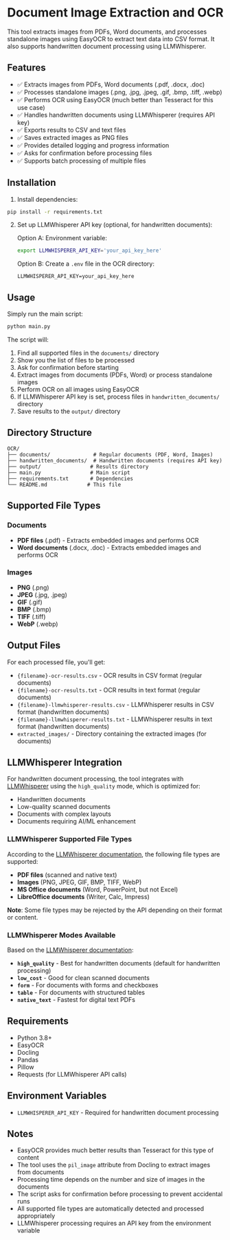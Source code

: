# Document Image Extraction and OCR

This tool extracts images from PDFs, Word documents, and processes standalone images using EasyOCR to extract text data into CSV format. It also supports handwritten document processing using LLMWhisperer.

## Features

- ✅ Extracts images from PDFs, Word documents (.pdf, .docx, .doc)
- ✅ Processes standalone images (.png, .jpg, .jpeg, .gif, .bmp, .tiff, .webp)
- ✅ Performs OCR using EasyOCR (much better than Tesseract for this use case)
- ✅ Handles handwritten documents using LLMWhisperer (requires API key)
- ✅ Exports results to CSV and text files
- ✅ Saves extracted images as PNG files
- ✅ Provides detailed logging and progress information
- ✅ Asks for confirmation before processing files
- ✅ Supports batch processing of multiple files

## Installation

1. Install dependencies:
```bash
pip install -r requirements.txt
```

2. Set up LLMWhisperer API key (optional, for handwritten documents):
   
   Option A: Environment variable:
   ```bash
   export LLMWHISPERER_API_KEY='your_api_key_here'
   ```
   
   Option B: Create a `.env` file in the OCR directory:
   ```
   LLMWHISPERER_API_KEY=your_api_key_here
   ```

## Usage

Simply run the main script:
```bash
python main.py
```

The script will:
1. Find all supported files in the `documents/` directory
2. Show you the list of files to be processed
3. Ask for confirmation before starting
4. Extract images from documents (PDFs, Word) or process standalone images
5. Perform OCR on all images using EasyOCR
6. If LLMWhisperer API key is set, process files in `handwritten_documents/` directory
7. Save results to the `output/` directory

## Directory Structure

```
OCR/
├── documents/              # Regular documents (PDF, Word, Images)
├── handwritten_documents/  # Handwritten documents (requires API key)
├── output/                # Results directory
├── main.py                # Main script
├── requirements.txt       # Dependencies
└── README.md             # This file
```

## Supported File Types

### Documents
- **PDF files** (.pdf) - Extracts embedded images and performs OCR
- **Word documents** (.docx, .doc) - Extracts embedded images and performs OCR

### Images
- **PNG** (.png)
- **JPEG** (.jpg, .jpeg)
- **GIF** (.gif)
- **BMP** (.bmp)
- **TIFF** (.tiff)
- **WebP** (.webp)

## Output Files

For each processed file, you'll get:
- `{filename}-ocr-results.csv` - OCR results in CSV format (regular documents)
- `{filename}-ocr-results.txt` - OCR results in text format (regular documents)
- `{filename}-llmwhisperer-results.csv` - LLMWhisperer results in CSV format (handwritten documents)
- `{filename}-llmwhisperer-results.txt` - LLMWhisperer results in text format (handwritten documents)
- `extracted_images/` - Directory containing the extracted images (for documents)

## LLMWhisperer Integration

For handwritten document processing, the tool integrates with [LLMWhisperer](https://docs.unstract.com/llmwhisperer/llm_whisperer/llm_whisperer_modes/) using the `high_quality` mode, which is optimized for:

- Handwritten documents
- Low-quality scanned documents
- Documents with complex layouts
- Documents requiring AI/ML enhancement

### LLMWhisperer Supported File Types

According to the [LLMWhisperer documentation](https://docs.unstract.com/llmwhisperer/llm_whisperer/llm_whisperer_modes/), the following file types are supported:

- **PDF files** (scanned and native text)
- **Images** (PNG, JPEG, GIF, BMP, TIFF, WebP)
- **MS Office documents** (Word, PowerPoint, but not Excel)
- **LibreOffice documents** (Writer, Calc, Impress)

**Note**: Some file types may be rejected by the API depending on their format or content.

### LLMWhisperer Modes Available

Based on the [LLMWhisperer documentation](https://docs.unstract.com/llmwhisperer/llm_whisperer/llm_whisperer_modes/):

- **`high_quality`** - Best for handwritten documents (default for handwritten processing)
- **`low_cost`** - Good for clean scanned documents
- **`form`** - For documents with forms and checkboxes
- **`table`** - For documents with structured tables
- **`native_text`** - Fastest for digital text PDFs

## Requirements

- Python 3.8+
- EasyOCR
- Docling
- Pandas
- Pillow
- Requests (for LLMWhisperer API calls)

## Environment Variables

- `LLMWHISPERER_API_KEY` - Required for handwritten document processing

## Notes

- EasyOCR provides much better results than Tesseract for this type of content
- The tool uses the `pil_image` attribute from Docling to extract images from documents
- Processing time depends on the number and size of images in the documents
- The script asks for confirmation before processing to prevent accidental runs
- All supported file types are automatically detected and processed appropriately
- LLMWhisperer processing requires an API key from the environment variable 